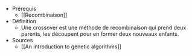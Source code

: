 - Prérequis
	- [[Recombinaison]]
- Définition
	-	Une crossover est une méthode de recombinaison qui prend deux parents, les découpent pour en former deux nouveaux enfants.
- Sources
	- [[An introduction to genetic algorithms]]

